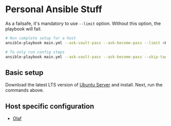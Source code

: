 # Personal Ansible Stuff

As a failsafe, it's mandatory to use `--limit` option.
Without this option, the playbook will fail.

```bash
# Run complete setup for a host
ansible-playbook main.yml --ask-vault-pass --ask-become-pass --limit <HOSTNAME>

# To only run config steps
ansible-playbook main.yml --ask-vault-pass --ask-become-pass --skip-tags setup --limit <HOSTNAME>
```

## Basic setup
Download the latest LTS version of [Ubuntu Server](https://ubuntu.com/download/server) and install.
Next, run the commands above.

## Host specific configuration
- [Olaf](docs/olaf.md)